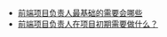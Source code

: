 * [前端项目负责人最基础的需要会哪些](https://juejin.cn/post/6971116221521461262?utm_source=gold_browser_extension)
* [前端项目负责人在项目初期需要做什么？](https://juejin.cn/post/6968874442554343455?utm_source=gold_browser_extension#heading-0)